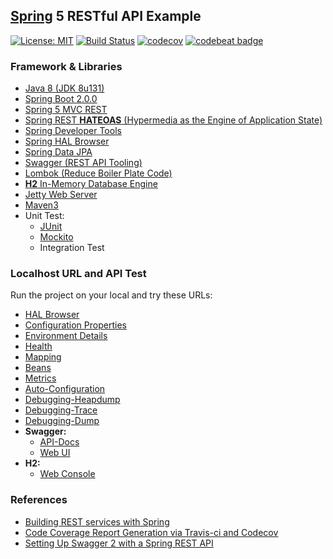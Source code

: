 ## [Spring](https://spring.io/) 5 RESTful API Example
[![License: MIT](https://img.shields.io/badge/License-MIT-blue.svg)](/LICENSE)
[![Build Status](https://travis-ci.org/mkdika/spring5-rest-api.svg?branch=master)](https://travis-ci.org/mkdika/spring5-rest-api)
[![codecov](https://codecov.io/gh/mkdika/spring5-rest-api/branch/master/graph/badge.svg)](https://codecov.io/gh/mkdika/spring5-rest-api)
[![codebeat badge](https://codebeat.co/badges/15eb2857-a8c5-40b1-9f63-b5581017b5a2)](https://codebeat.co/projects/github-com-mkdika-spring5-rest-api-master)


### Framework & Libraries
- [Java 8 (JDK 8u131)](http://www.oracle.com/technetwork/java/javase/downloads/jdk8-downloads-2133151.html)
- [Spring Boot 2.0.0](https://docs.spring.io/spring-boot/docs/current-SNAPSHOT/reference/htmlsingle/)
- [Spring 5 MVC REST](https://spring.io/guides/gs/rest-service/)
- [Spring REST __HATEOAS__ (Hypermedia as the Engine of Application State)](https://spring.io/guides/gs/rest-hateoas/)
- [Spring Developer Tools](https://docs.spring.io/spring-boot/docs/current/reference/html/using-boot-devtools.html)
- [Spring HAL Browser](https://docs.spring.io/spring-data/rest/docs/current/reference/html/#_the_hal_browser)
- [Spring Data JPA](https://docs.spring.io/spring-data/jpa/docs/current/reference/html/)
- [Swagger (REST API Tooling)](https://swagger.io/)
- [Lombok (Reduce Boiler Plate Code)](https://projectlombok.org/)
- [__H2__ In-Memory Database Engine](http://www.h2database.com/html/main.html)
- [Jetty Web Server](http://www.eclipse.org/jetty/)
- [Maven3](https://maven.apache.org/)
- Unit Test:
    - [JUnit](http://junit.org/junit4/)
    - [Mockito](http://site.mockito.org/)
    - Integration Test


### Localhost URL and API Test
Run the project on your local and try these URLs:
- [HAL Browser](http://localhost:8123/application)
- [Configuration Properties](http://localhost:8123/application/configprops)
- [Environment Details](http://localhost:8123/application/env)
- [Health](http://localhost:8123/application/health)
- [Mapping](http://localhost:8123/application/mapping)
- [Beans](http://localhost:8123/application/beans)
- [Metrics](http://localhost:8123/application/metrics)
- [Auto-Configuration](http://localhost:8123/application/autoconfig)
- [Debugging-Heapdump](http://localhost:8123/application/heapdump)
- [Debugging-Trace](http://localhost:8123/application/trace)
- [Debugging-Dump](http://localhost:8123/application/dump)
- __Swagger:__
    - [API-Docs](http://localhost:8123/v2/api-docs)
    - [Web UI](http://localhost:8123/swagger-ui.html)
- __H2:__
    - [Web Console](http://localhost:8123/h2-console/)


### References
- [Building REST services with Spring](https://spring.io/guides/tutorials/bookmarks/)
- [Code Coverage Report Generation via Travis-ci and Codecov](https://www.linkedin.com/pulse/code-coverage-generation-via-travis-ci-codecov-furkan-yavuz)
- [Setting Up Swagger 2 with a Spring REST API](http://www.baeldung.com/swagger-2-documentation-for-spring-rest-api)
